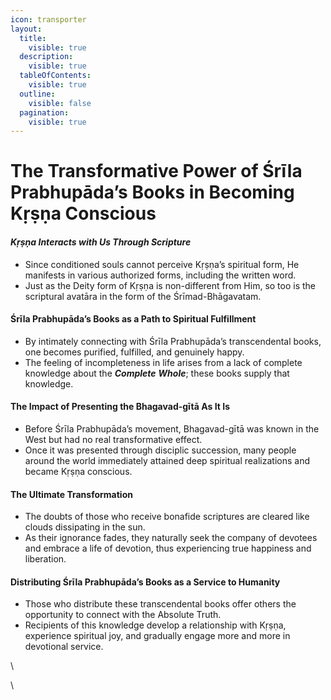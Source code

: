 ```yaml
---
icon: transporter
layout:
  title:
    visible: true
  description:
    visible: true
  tableOfContents:
    visible: true
  outline:
    visible: false
  pagination:
    visible: true
---
```


# The Transformative Power of Śrīla Prabhupāda’s Books in Becoming Kṛṣṇa Conscious

#### _Kṛṣṇa Interacts with Us Through Scripture_

* Since conditioned souls cannot perceive Kṛṣṇa’s spiritual form, He manifests in various authorized forms, including the written word.
* Just as the Deity form of Kṛṣṇa is non-different from Him, so too is the scriptural avatāra in the form of the Śrīmad-Bhāgavatam.

#### Śrīla Prabhupāda’s Books as a Path to Spiritual Fulfillment

* By intimately connecting with Śrīla Prabhupāda’s transcendental books, one becomes purified, fulfilled, and genuinely happy.
* The feeling of incompleteness in life arises from a lack of complete knowledge about the _**Complete**_ _**Whole**_; these books supply that knowledge.

#### The Impact of Presenting the Bhagavad-gītā As It Is

* Before Śrīla Prabhupāda’s movement, Bhagavad-gītā was known in the West but had no real transformative effect.
* Once it was presented through disciplic succession, many people around the world immediately attained deep spiritual realizations and became Kṛṣṇa conscious.

#### The Ultimate Transformation

* The doubts of those who receive bonafide scriptures are cleared like clouds dissipating in the sun.
* As their ignorance fades, they naturally seek the company of devotees and embrace a life of devotion, thus experiencing true happiness and liberation.

#### Distributing Śrīla Prabhupāda’s Books as a Service to Humanity

* Those who distribute these transcendental books offer others the opportunity to connect with the Absolute Truth.
* Recipients of this knowledge develop a relationship with Kṛṣṇa, experience spiritual joy, and gradually engage more and more in devotional service.

\


\
